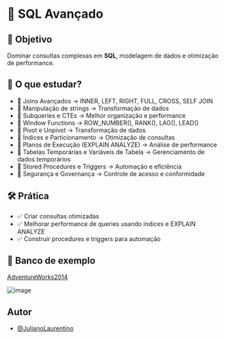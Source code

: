 # 🚀 SQL Avançado


## 📌 Objetivo ##
Dominar consultas complexas em **SQL**, modelagem de dados e otimização de performance.

## 📖 O que estudar? ##
* 🔹 Joins Avançados → INNER, LEFT, RIGHT, FULL, CROSS, SELF JOIN
* 🔹 Manipulação de strings → Transformação de dados
* 🔹 Subqueries e CTEs → Melhor organização e performance
* 🔹 Window Functions → ROW_NUMBER(), RANK(), LAG(), LEAD()
* 🔹 Pivot e Unpivot → Transformação de dados
* 🔹 Índices e Particionamento → Otimização de consultas
* 🔹 Planos de Execução (EXPLAIN ANALYZE) → Análise de performance
* 🔹 Tabelas Temporárias e Variáveis de Tabela → Gerenciamento de dados temporários
* 🔹 Stored Procedures e Triggers → Automação e eficiência
* 🔹 Segurança e Governança → Controle de acesso e conformidade

## 🛠️ Prática ##
* ✅ Criar consultas otimizadas
* ✅ Melhorar performance de queries usando índices e EXPLAIN ANALYZE
* ✅ Construir procedures e triggers para automação

## 👾 Banco de exemplo ##

[AdventureWorks2014](https://learn.microsoft.com/pt-br/sql/samples/adventureworks-install-configure?view=sql-server-ver16&tabs=ssms)

![image](https://media.geeksforgeeks.org/wp-content/uploads/20220803202839/step7arrowed.png)


## Autor

- [@JulianoLaurentino](https://www.linkedin.com/in/julianolaurentinodasilva/)